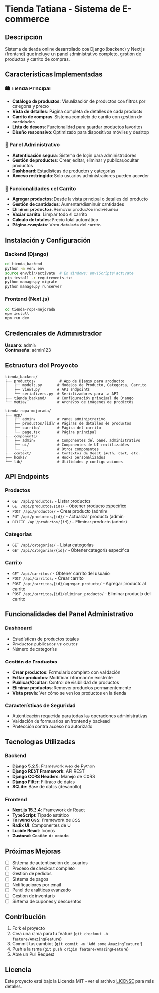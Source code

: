 # Tienda Tatiana - Sistema de E-commerce

## Descripción
Sistema de tienda online desarrollado con Django (backend) y Next.js (frontend) que incluye un panel administrativo completo, gestión de productos y carrito de compras.

## Características Implementadas

### 🛍️ Tienda Principal
- **Catálogo de productos**: Visualización de productos con filtros por categoría y precio
- **Vista de detalles**: Página completa de detalles de cada producto
- **Carrito de compras**: Sistema completo de carrito con gestión de cantidades
- **Lista de deseos**: Funcionalidad para guardar productos favoritos
- **Diseño responsivo**: Optimizado para dispositivos móviles y desktop

### 🔐 Panel Administrativo
- **Autenticación segura**: Sistema de login para administradores
- **Gestión de productos**: Crear, editar, eliminar y publicar/ocultar productos
- **Dashboard**: Estadísticas de productos y categorías
- **Acceso restringido**: Solo usuarios administradores pueden acceder

### 🛒 Funcionalidades del Carrito
- **Agregar productos**: Desde la vista principal o detalles del producto
- **Gestión de cantidades**: Aumentar/disminuir cantidades
- **Eliminar productos**: Remover productos individuales
- **Vaciar carrito**: Limpiar todo el carrito
- **Cálculo de totales**: Precio total automático
- **Página completa**: Vista detallada del carrito

## Instalación y Configuración

### Backend (Django)
```bash
cd tienda_backend
python -m venv env
source env/bin/activate  # En Windows: env\Scripts\activate
pip install -r requirements.txt
python manage.py migrate
python manage.py runserver
```

### Frontend (Next.js)
```bash
cd tienda-ropa-mejorada
npm install
npm run dev
```

## Credenciales de Administrador

**Usuario**: admin  
**Contraseña**: admin123

## Estructura del Proyecto

```
tienda_backend/
├── productos/           # App de Django para productos
│   ├── models.py       # Modelos de Producto, Categoría, Carrito
│   ├── views.py        # API endpoints
│   └── serializers.py  # Serializadores para la API
├── tienda_backend/     # Configuración principal de Django
└── media/              # Archivos de imágenes de productos

tienda-ropa-mejorada/
├── app/
│   ├── admin/          # Panel administrativo
│   ├── productos/[id]/ # Páginas de detalles de productos
│   ├── carrito/        # Página del carrito
│   └── page.tsx        # Página principal
├── components/
│   ├── admin/          # Componentes del panel administrativo
│   ├── ui/             # Componentes de UI reutilizables
│   └── ...             # Otros componentes
├── context/            # Contextos de React (Auth, Cart, etc.)
├── hooks/              # Hooks personalizados
└── lib/                # Utilidades y configuraciones
```

## API Endpoints

### Productos
- `GET /api/productos/` - Listar productos
- `GET /api/productos/{id}/` - Obtener producto específico
- `POST /api/productos/` - Crear producto (admin)
- `PUT /api/productos/{id}/` - Actualizar producto (admin)
- `DELETE /api/productos/{id}/` - Eliminar producto (admin)

### Categorías
- `GET /api/categorias/` - Listar categorías
- `GET /api/categorias/{id}/` - Obtener categoría específica

### Carrito
- `GET /api/carritos/` - Obtener carrito del usuario
- `POST /api/carritos/` - Crear carrito
- `POST /api/carritos/{id}/agregar_producto/` - Agregar producto al carrito
- `POST /api/carritos/{id}/eliminar_producto/` - Eliminar producto del carrito

## Funcionalidades del Panel Administrativo

### Dashboard
- Estadísticas de productos totales
- Productos publicados vs ocultos
- Número de categorías

### Gestión de Productos
- **Crear productos**: Formulario completo con validación
- **Editar productos**: Modificar información existente
- **Publicar/Ocultar**: Control de visibilidad de productos
- **Eliminar productos**: Remover productos permanentemente
- **Vista previa**: Ver cómo se ven los productos en la tienda

### Características de Seguridad
- Autenticación requerida para todas las operaciones administrativas
- Validación de formularios en frontend y backend
- Protección contra acceso no autorizado

## Tecnologías Utilizadas

### Backend
- **Django 5.2.5**: Framework web de Python
- **Django REST Framework**: API REST
- **Django CORS Headers**: Manejo de CORS
- **Django Filter**: Filtrado de datos
- **SQLite**: Base de datos (desarrollo)

### Frontend
- **Next.js 15.2.4**: Framework de React
- **TypeScript**: Tipado estático
- **Tailwind CSS**: Framework de CSS
- **Radix UI**: Componentes de UI
- **Lucide React**: Iconos
- **Zustand**: Gestión de estado

## Próximas Mejoras

- [ ] Sistema de autenticación de usuarios
- [ ] Proceso de checkout completo
- [ ] Gestión de pedidos
- [ ] Sistema de pagos
- [ ] Notificaciones por email
- [ ] Panel de analíticas avanzado
- [ ] Gestión de inventario
- [ ] Sistema de cupones y descuentos

## Contribución

1. Fork el proyecto
2. Crea una rama para tu feature (`git checkout -b feature/AmazingFeature`)
3. Commit tus cambios (`git commit -m 'Add some AmazingFeature'`)
4. Push a la rama (`git push origin feature/AmazingFeature`)
5. Abre un Pull Request

## Licencia

Este proyecto está bajo la Licencia MIT - ver el archivo [LICENSE](LICENSE) para más detalles.
